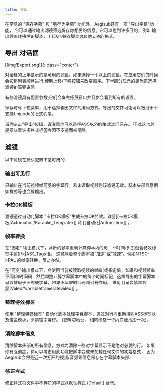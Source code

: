 ```yaml
---
title: 导出
---
```


在常见的 "保存字幕" 和 "另存为字幕" 功能外，Aegisub还有一项 "导出字幕"功能， 它可以通过输出滤镜筛选保存你想要的信息。它可以达到许多目的，例如 输出帧率转换后的脚本、卡拉OK特效脚本为其他支持的格式。

## 导出 对话框 ##
[[img/Export.png]]{: class="center"}

对话框的上半显示的是可用的滤镜。如果选择一个以上的滤镜，在应用它们的时候会按照列表顺序进行;使用上移/下移按钮来改变顺序。下半部分显示的是当前选择滤镜的简要说明。

有些滤镜具有配置参数;它们会向右拓展窗口并且你会看到所有的设置。

保存时有下拉菜单，用于选择输出文件的编码方式。导出的文件可能可以被用于不支持Unicode的旧式程序。

当你点击"导出"按钮，请注意你可以选择ASS以外的格式进行保存。 不过这也总是意味着许多格式标签会因不支持而被清除。

## 滤镜 ##
以下滤镜在默认配置下是可用的:

### 输出可见行 ###
只输出在当前视频帧可见的字幕行。若未读取视频则该滤镜无效。脚本头部信息例如样式等也会被输出。

### 卡拉OK模板 ###
滤镜通过自动化脚本 "卡拉OK模板"生成卡拉OK特效。详见[[卡拉OK模板|Automation/Karaoke_Templater]] 和 [[自动化|Automation]] 。

### 帧率转换 ###
在"固定" 输出模式下，以新的帧率重新计算脚本内的每一个时间标记(包含特效标签中的[[\k|ASS_Tags]])。 这意味着整个脚本被“加速”或“减速”。例如NTSC->PAL 的帧率转换，反之亦然。

在"可变"输出模式下，会使用当前被读取视频的帧率(或指定值，如果和视频帧率不同)和时间码，然后单独计算字幕脚本中的每个时间标记，这样导出的字幕脚本可以被用于压制硬字幕。如果不读取时间码则没有作用。 详见 [[可变帧率视频|Video#variableframeratevideo]] 。


### 整理特效标签 ###
使用 "整理特效标签" 自动化脚本处理字幕脚本，通过对行内重新排列ASS标签以及覆盖模块，来清理字幕行。 (更确切地说， 相同标签一行内只被指定一次)。


### 清除脚本信息 ###
清除脚本头部的所有信息，方式为清除一些对字幕显示不是绝对必要的行。 如果你有强迫症，你可以考虑用此功能把脚本变成未加载任何文件的初始格式， 因为Aegisub会将最近一次打开的视频/音频等信息保存在字幕脚本头部。


### 修正样式 ###
修正样式将文件中不存在的样式以默认样式 (Default) 替代。
